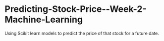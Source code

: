# Predicting-Stock-Price--Week-2-Machine-Learning
Using Scikit learn models to predict the price of that stock for a future date.
